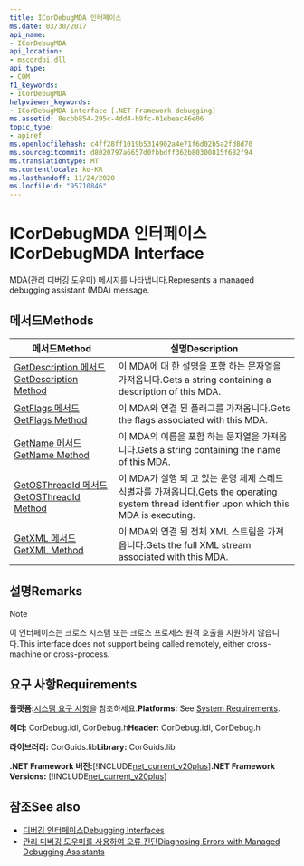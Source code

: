 ```yaml
---
title: ICorDebugMDA 인터페이스
ms.date: 03/30/2017
api_name:
- ICorDebugMDA
api_location:
- mscordbi.dll
api_type:
- COM
f1_keywords:
- ICorDebugMDA
helpviewer_keywords:
- ICorDebugMDA interface [.NET Framework debugging]
ms.assetid: 8ecbb854-295c-4dd4-b9fc-01ebeac46e06
topic_type:
- apiref
ms.openlocfilehash: c4ff28ff1019b5314902a4e71f6d02b5a2fd8d70
ms.sourcegitcommit: d8020797a6657d0fbbdff362b80300815f682f94
ms.translationtype: MT
ms.contentlocale: ko-KR
ms.lasthandoff: 11/24/2020
ms.locfileid: "95710846"
---
```

# <a name="icordebugmda-interface"></a><span data-ttu-id="66fe0-102">ICorDebugMDA 인터페이스</span><span class="sxs-lookup"><span data-stu-id="66fe0-102">ICorDebugMDA Interface</span></span>

<span data-ttu-id="66fe0-103">MDA(관리 디버깅 도우미) 메시지를 나타냅니다.</span><span class="sxs-lookup"><span data-stu-id="66fe0-103">Represents a managed debugging assistant (MDA) message.</span></span>  
  
## <a name="methods"></a><span data-ttu-id="66fe0-104">메서드</span><span class="sxs-lookup"><span data-stu-id="66fe0-104">Methods</span></span>  
  
|<span data-ttu-id="66fe0-105">메서드</span><span class="sxs-lookup"><span data-stu-id="66fe0-105">Method</span></span>|<span data-ttu-id="66fe0-106">설명</span><span class="sxs-lookup"><span data-stu-id="66fe0-106">Description</span></span>|  
|------------|-----------------|  
|[<span data-ttu-id="66fe0-107">GetDescription 메서드</span><span class="sxs-lookup"><span data-stu-id="66fe0-107">GetDescription Method</span></span>](icordebugmda-getdescription-method.md)|<span data-ttu-id="66fe0-108">이 MDA에 대 한 설명을 포함 하는 문자열을 가져옵니다.</span><span class="sxs-lookup"><span data-stu-id="66fe0-108">Gets a string containing a description of this MDA.</span></span>|  
|[<span data-ttu-id="66fe0-109">GetFlags 메서드</span><span class="sxs-lookup"><span data-stu-id="66fe0-109">GetFlags Method</span></span>](icordebugmda-getflags-method.md)|<span data-ttu-id="66fe0-110">이 MDA와 연결 된 플래그를 가져옵니다.</span><span class="sxs-lookup"><span data-stu-id="66fe0-110">Gets the flags associated with this MDA.</span></span>|  
|[<span data-ttu-id="66fe0-111">GetName 메서드</span><span class="sxs-lookup"><span data-stu-id="66fe0-111">GetName Method</span></span>](icordebugmda-getname-method.md)|<span data-ttu-id="66fe0-112">이 MDA의 이름을 포함 하는 문자열을 가져옵니다.</span><span class="sxs-lookup"><span data-stu-id="66fe0-112">Gets a string containing the name of this MDA.</span></span>|  
|[<span data-ttu-id="66fe0-113">GetOSThreadId 메서드</span><span class="sxs-lookup"><span data-stu-id="66fe0-113">GetOSThreadId Method</span></span>](icordebugmda-getosthreadid-method.md)|<span data-ttu-id="66fe0-114">이 MDA가 실행 되 고 있는 운영 체제 스레드 식별자를 가져옵니다.</span><span class="sxs-lookup"><span data-stu-id="66fe0-114">Gets the operating system thread identifier upon which this MDA is executing.</span></span>|  
|[<span data-ttu-id="66fe0-115">GetXML 메서드</span><span class="sxs-lookup"><span data-stu-id="66fe0-115">GetXML Method</span></span>](icordebugmda-getxml-method.md)|<span data-ttu-id="66fe0-116">이 MDA와 연결 된 전체 XML 스트림을 가져옵니다.</span><span class="sxs-lookup"><span data-stu-id="66fe0-116">Gets the full XML stream associated with this MDA.</span></span>|  
  
## <a name="remarks"></a><span data-ttu-id="66fe0-117">설명</span><span class="sxs-lookup"><span data-stu-id="66fe0-117">Remarks</span></span>  
  
> [!NOTE]
> <span data-ttu-id="66fe0-118">이 인터페이스는 크로스 시스템 또는 크로스 프로세스 원격 호출을 지원하지 않습니다.</span><span class="sxs-lookup"><span data-stu-id="66fe0-118">This interface does not support being called remotely, either cross-machine or cross-process.</span></span>  
  
## <a name="requirements"></a><span data-ttu-id="66fe0-119">요구 사항</span><span class="sxs-lookup"><span data-stu-id="66fe0-119">Requirements</span></span>  

 <span data-ttu-id="66fe0-120">**플랫폼:**[시스템 요구 사항](../../get-started/system-requirements.md)을 참조하세요.</span><span class="sxs-lookup"><span data-stu-id="66fe0-120">**Platforms:** See [System Requirements](../../get-started/system-requirements.md).</span></span>  
  
 <span data-ttu-id="66fe0-121">**헤더:** CorDebug.idl, CorDebug.h</span><span class="sxs-lookup"><span data-stu-id="66fe0-121">**Header:** CorDebug.idl, CorDebug.h</span></span>  
  
 <span data-ttu-id="66fe0-122">**라이브러리:** CorGuids.lib</span><span class="sxs-lookup"><span data-stu-id="66fe0-122">**Library:** CorGuids.lib</span></span>  
  
 <span data-ttu-id="66fe0-123">**.NET Framework 버전:**[!INCLUDE[net_current_v20plus](../../../../includes/net-current-v20plus-md.md)]</span><span class="sxs-lookup"><span data-stu-id="66fe0-123">**.NET Framework Versions:** [!INCLUDE[net_current_v20plus](../../../../includes/net-current-v20plus-md.md)]</span></span>  
  
## <a name="see-also"></a><span data-ttu-id="66fe0-124">참조</span><span class="sxs-lookup"><span data-stu-id="66fe0-124">See also</span></span>

- [<span data-ttu-id="66fe0-125">디버깅 인터페이스</span><span class="sxs-lookup"><span data-stu-id="66fe0-125">Debugging Interfaces</span></span>](debugging-interfaces.md)
- [<span data-ttu-id="66fe0-126">관리 디버깅 도우미를 사용하여 오류 진단</span><span class="sxs-lookup"><span data-stu-id="66fe0-126">Diagnosing Errors with Managed Debugging Assistants</span></span>](../../debug-trace-profile/diagnosing-errors-with-managed-debugging-assistants.md)
